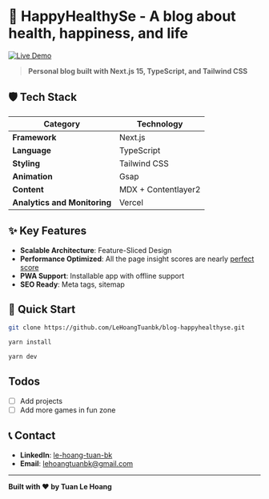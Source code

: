 # 🌟 HappyHealthySe - A blog about health, happiness, and life

[![Live Demo](https://img.shields.io/badge/🌐_Live_Demo-Visit_Site-blue?style=for-the-badge)](https://blog.healthyhappyse.com/)

> **Personal blog built with Next.js 15, TypeScript, and Tailwind CSS**

## 🛡️ Tech Stack

| **Category**                 | **Technology**      |
| ---------------------------- | ------------------- |
| **Framework**                | Next.js             |
| **Language**                 | TypeScript          |
| **Styling**                  | Tailwind CSS        |
| **Animation**                | Gsap                |
| **Content**                  | MDX + Contentlayer2 |
| **Analytics and Monitoring** | Vercel              |

## ✨ Key Features

- **Scalable Architecture**: Feature-Sliced Design
- **Performance Optimized**: All the page insight scores are nearly [perfect score](https://pagespeed.web.dev/analysis/https-blog-healthyhappyse-com/x6vt9bv8m4?form_factor=desktop)
- **PWA Support**: Installable app with offline support
- **SEO Ready**: Meta tags, sitemap

## 🚀 Quick Start

```bash
git clone https://github.com/LeHoangTuanbk/blog-happyhealthyse.git

yarn install

yarn dev
```

## Todos

- [ ] Add projects
- [ ] Add more games in fun zone

## 📞 Contact

- **LinkedIn**: [le-hoang-tuan-bk](https://www.linkedin.com/in/le-hoang-tuan-bk/)
- **Email**: lehoangtuanbk@gmail.com

---

**Built with ❤️ by Tuan Le Hoang**
